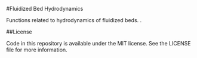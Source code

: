 #Fluidized Bed Hydrodynamics

Functions related to hydrodynamics of fluidized beds. .

##License

Code in this repository is available under the MIT license. See the LICENSE file for more information.
